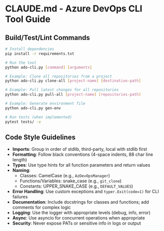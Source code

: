 # CLAUDE.md - Azure DevOps CLI Tool Guide

## Build/Test/Lint Commands
```bash
# Install dependencies
pip install -r requirements.txt

# Run the tool
python ado-cli.py [command] [arguments]

# Example: Clone all repositories from a project
python ado-cli.py clone-all [project-name] [destination-path]

# Example: Pull latest changes for all repositories
python ado-cli.py pull-all [project-name] [repositories-path]

# Example: Generate environment file
python ado-cli.py gen-env

# Run tests (when implemented)
pytest tests/ -v
```

## Code Style Guidelines
- **Imports**: Group in order of stdlib, third-party, local with stdlib first
- **Formatting**: Follow black conventions (4-space indents, 88 char line length)
- **Types**: Use type hints for all function parameters and return values
- **Naming**:
  - Classes: CamelCase (e.g., `AzDevOpsManager`)
  - Functions/Variables: snake_case (e.g., `git_clone`)
  - Constants: UPPER_SNAKE_CASE (e.g., `DEFAULT_VALUES`)
- **Error Handling**: Use custom exceptions and `typer.Exit(code=1)` for CLI failures
- **Documentation**: Include docstrings for classes and functions; add comments for complex logic
- **Logging**: Use the logger with appropriate levels (debug, info, error)
- **Async**: Use asyncio for concurrent operations when appropriate
- **Security**: Never expose PATs or sensitive info in logs or output